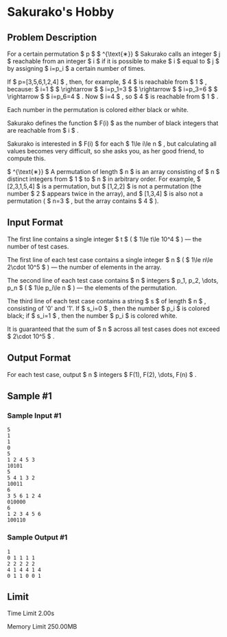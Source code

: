 # Sakurako's Hobby

## Problem Description

For a certain permutation $ p $ $ ^{\text{∗}} $ Sakurako calls an integer $ j $ reachable from an integer $ i $ if it is possible to make $ i $ equal to $ j $ by assigning $ i=p_i $ a certain number of times.

If $ p=[3,5,6,1,2,4] $ , then, for example, $ 4 $ is reachable from $ 1 $ , because: $ i=1 $ $ \rightarrow $ $ i=p_1=3 $ $ \rightarrow $ $ i=p_3=6 $ $ \rightarrow $ $ i=p_6=4 $ . Now $ i=4 $ , so $ 4 $ is reachable from $ 1 $ .

Each number in the permutation is colored either black or white.

Sakurako defines the function $ F(i) $ as the number of black integers that are reachable from $ i $ .

Sakurako is interested in $ F(i) $ for each $ 1\le i\le n $ , but calculating all values becomes very difficult, so she asks you, as her good friend, to compute this.

 $ ^{\text{∗}} $ A permutation of length $ n $ is an array consisting of $ n $ distinct integers from $ 1 $ to $ n $ in arbitrary order. For example, $ [2,3,1,5,4] $ is a permutation, but $ [1,2,2] $ is not a permutation (the number $ 2 $ appears twice in the array), and $ [1,3,4] $ is also not a permutation ( $ n=3 $ , but the array contains $ 4 $ ).

## Input Format

The first line contains a single integer $ t $ ( $ 1\le t\le 10^4 $ ) — the number of test cases.

The first line of each test case contains a single integer $ n $ ( $ 1\le n\le 2\cdot 10^5 $ ) — the number of elements in the array.

The second line of each test case contains $ n $ integers $ p_1, p_2, \dots, p_n $ ( $ 1\le p_i\le n $ ) — the elements of the permutation.

The third line of each test case contains a string $ s $ of length $ n $ , consisting of '0' and '1'. If $ s_i=0 $ , then the number $ p_i $ is colored black; if $ s_i=1 $ , then the number $ p_i $ is colored white.

It is guaranteed that the sum of $ n $ across all test cases does not exceed $ 2\cdot 10^5 $ .

## Output Format

For each test case, output $ n $ integers $ F(1), F(2), \dots, F(n) $ .

## Sample #1

### Sample Input #1

```
5
1
1
0
5
1 2 4 5 3
10101
5
5 4 1 3 2
10011
6
3 5 6 1 2 4
010000
6
1 2 3 4 5 6
100110
```

### Sample Output #1

```
1 
0 1 1 1 1 
2 2 2 2 2 
4 1 4 4 1 4 
0 1 1 0 0 1
```

## Limit



Time Limit
2.00s

Memory Limit
250.00MB